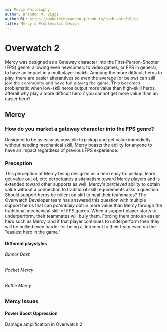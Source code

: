 ```yaml
---
id: Mercy Philosophy
author: Brandon M. Biggs
authorURL: https://waketechbrandon.github.io/tech-portfolio/
title: Mercy's Problematic Design
---
```


# Overwatch 2

Mercy was designed as a Gateway character into the First-Person-Shooter (FPS) genre, allowing even newcomers to video games, or FPS in general, to have an impact in a multiplayer match.
Amoung the more difficult heros to play, there are easier alterantives so even the average (or below) can still join the community and have fun playing the game.
This becomes problematic when low-skill heros output more value than high-skill heros, afterall why play a more difficult hero if you cannot get more value than an easier hero?

<!--truncate-->

## Mercy

### How do you market a gateway character into the FPS genre? 
Designed to be as easy as possible to pickup and get value immedietly without needing mechanical skill, Mercy boasts the ability for anyone to have an impact regardless of previous FPS experience.

### Preception
This perception of Mercy being designed as a hero easy to: pickup, learn, get value out of, etc; perpetuates a stigmatism toward Mercy players and is extended toward other supports as well.
Mercy's *percieved* ability to obtain value without a connection to traditional skill requirements asks a question.
Should support heros be relient on skill to heal their teammates?
The Overwatch Developer team has answered this question with multiple support heros that can *potentially* obtain more value than Mercy through the traditional mechanical skill of FPS games.
When a support player starts to underperform, their teammates will bully them. 
Forcing them onto an easier hero such as Mercy, and if that player continues to underperform then they will be bullied even harder for being a detriment to their team even on the "easiest hero in the game."


#### Different playstyles

###### Dinner Dash

###### Pocket Mercy

###### Battle Mercy

### Mercy Issues

#### Power Boost Oppression

Damage amplification in Overwatch 2
